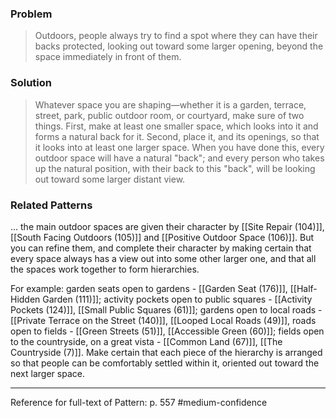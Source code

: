 ### Problem
>Outdoors, people always try to find a spot where they can have their backs protected, looking out toward some larger opening, beyond the space immediately in front of them.

### Solution
>Whatever space you are shaping—whether it is a garden, terrace, street, park, public outdoor room, or courtyard, make sure of two things. First, make at least one smaller space, which looks into it and forms a natural back for it. Second, place it, and its openings, so that it looks into at least one larger space.
>When you have done this, every outdoor space will have a natural "back"; and every person who takes up the natural position, with their back to this "back", will be looking out toward some larger distant view.

### Related Patterns
... the main outdoor spaces are given their character by [[Site Repair (104)]], [[South Facing Outdoors (105)]] and [[Positive Outdoor Space (106)]]. But you can refine them, and complete their character by making certain that every space always has a view out into some other larger one, and that all the spaces work together to form hierarchies. 

For example: garden seats open to gardens - [[Garden Seat (176)]], [[Half-Hidden Garden (111)]]; activity pockets open to public squares - [[Activity Pockets (124)]], [[Small Public Squares (61)]]; gardens open to local roads - [[Private Terrace on the Street (140)]], [[Looped Local Roads (49)]], roads open to fields - [[Green Streets (51)]], [[Accessible Green (60)]]; fields open to the countryside, on a great vista - [[Common Land (67)]], [[The Countryside (7)]]. Make certain that each piece of the hierarchy is arranged so that people can be comfortably settled within it, oriented out toward the next larger space.

---
Reference for full-text of Pattern: p. 557 #medium-confidence 